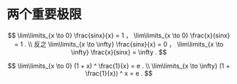 # 两个重要极限

$$
\lim\limits_{x \to 0} \frac{sinx}{x} = 1 ， \lim\limits_{x \to 0} \frac{x}{sinx} = 1 .
\\
反之 \lim\limits_{x \to \infty} \frac{sinx}{x} = 0 ， \lim\limits_{x \to \infty} \frac{x}{sinx} = \infty .
$$

$$
\lim\limits_{x \to 0} (1 + x) ^ \frac{1}{x} = e .
\\
\lim\limits_{x \to \infty} (1 + \frac{1}{x}) ^ x = e .
$$



